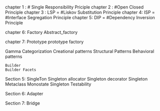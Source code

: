 chapter 1 : # Single Responsibility Priciple
chapter 2 : #Open Closed Principle
chapter 3 : LSP = #Liskov Substitution Principle 
chapter 4: ISP = #Interface Segregation Principle 
chapter 5: DIP = #Dependency Inversion Principle

chapter 6: Factory
           Abstract_factory

chapter 7: Prototype
           prototype factory

Gamma Categorization
    Creational patterns
    Structural Patterns
    Behavioral patterns

    Builder
    Builder Facets
    
Section 5: SingleTon
            Singleton allocator
            Singleton decorator
            Singleton Metaclass
            Monostate
            Singleton Testability

Section 6: Adapter

Section 7: Bridge
    